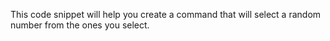 This code snippet will help you create a command that will select a random number from the ones you select.

